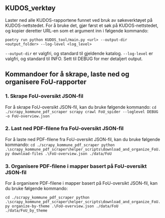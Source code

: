 ## KUDOS_verktøy

Laster ned alle KUDOS-rapportene funnet ved bruk av søkeverktøyet på KUDOS-nettstedet. For å bruke det, gjør først et søk på KUDOS-nettstedet, og kopier deretter URL-en som et argument inn i følgende kommando:

`poetry run python KUDOS_tool/main.py <url> --output-dir <output_folder> --log-level <log_level>`

`--output-dir` er valgfri, og standard til gjeldende katalog.
`--log-level` er valgfri, og standard til INFO. Sett til DEBUG for mer detaljert output.



## Kommandoer for å skrape, laste ned og organisere FoU-rapporter

### 1. Skrape FoU-oversikt JSON-fil
For å skrape FoU-oversikt JSON-fil, kan du bruke følgende kommando:
`cd ./scrapy_kommune_pdf_scraper scrapy crawl FoU_spider --loglevel DEBUG -o FoU-overview.json`


### 2. Last ned PDF-filene fra FoU-oversikt JSON-fil

For å laste ned PDF-filene fra FoU-oversikt JSON-fil, kan du bruke følgende kommando:
```cd ./scrapy_kommune_pdf_scraper python .\scrapy_kommune_pdf_scraper\helper_scripts\download_and_organize_FoU.py download-files .\FoU-overview.json ./data/FoU```



### 3. Organisere PDF-filene i mapper basert på FoU-oversikt JSON-fil

For å organisere PDF-filene i mapper basert på FoU-oversikt JSON-fil, kan du bruke følgende kommando:

```cd ./scrapy_kommune_pdf_scraper python .\scrapy_kommune_pdf_scraper\helper_scripts\download_and_organize_FoU.py organize-by-theme .\FoU-overview.json ./data/FoU ./data/FoU_by_theme```